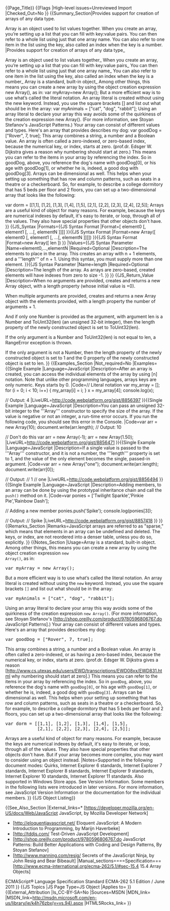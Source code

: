 {{Page_Title}}
{{Flags
|High-level issues=Unreviewed Import
|Checked_Out=No
}}
{{Summary_Section|Provides support for creation of arrays of any data type.

Array is an object used to list values together. When you create an array, you’re setting up a list that you can fill with key:value pairs. You can then refer to a whole list using just that one array name. You can also refer to one item in the list using the key, also called an index when the key is a number.
|Provides support for creation of arrays of any data type_

Array is an object used to list values together_ When you create an array, you’re setting up a list that you can fill with key:value pairs_ You can then refer to a whole list using just that one array name_ You can also refer to one item in the list using the key, also called an index when the key is a number_
Array is a standard, built-in object_ Among other things, this means you can create a new array by using the object creation expression new Array(), as in:
var myArray=new Array();
But a more efficient way is to use what’s called the literal notation. An array literal is created without using the new keyword. Instead, you use the square brackets [] and list out what should be in the array:
var myAnimals = ["cat", "dog", "rabbit"];
Using an array literal to declare your array this way avoids some of the quirkiness of the creation expression new Array(). (For more information, see Stoyan Stefanov's JavaScript Patterns.)
Your array can consist of different values and types. Here's an array that provides describes my dog:
var goodDog = ["Rover", 7, true];
This array combines a string, a number and a Boolean value.
An array is often called a zero-indexed, or zero-based index, because the numerical key, or index, starts at zero. (prof.dr. Edsger W. Dijkstra gives a reason why numbering should start at zero.) This means you can refer to the items in your array by referencing the index. So in goodDog, above, you reference the dog's name with goodDog[0], or his age with goodDog[1], or whether he is, indeed, a good dog with goodDog[3].
Arrays can be dimensional as well. This helps when your setting up something that has row and column patterns, such as seats in a theatre or a checkerboard. So, for example, to describe a college dormitory that has 5 beds per floor and 2 floors, you can set up a two-dimensional array that looks like the following:

var dorm = [[1,1], [1,2], [1,3], [1,4], [1,5], 
            [2,1], [2,2], [2,3], [2,4], [2,5]];
Arrays are a useful kind of object for many reasons. For example, because the keys are numerical indexes by default, it's easy to iterate, or loop, through all of the values. They also have special properties that other objects don't have.
}}
{{JS_Syntax
|Formats={{JS Syntax Format
|Format=[ element0 [, element1 [, ...[, elementN ]]]]
}}{{JS Syntax Format
|Format=new Array([ element0 [, element1 [, ...[, elementN ]]]])
}}{{JS Syntax Format
|Format=new Array([ len ])
}}
|Values={{JS Syntax Parameter
|Name=element0,...,elementN
|Required=Optional
|Description=The elements to place in the array. This creates an array with n + 1 elements, and a '''length''' of n + 1. Using this syntax, you must supply more than one element.
}}{{JS Syntax Parameter
|Name=length
|Required=Optional
|Description=The length of the array. As arrays are zero-based, created elements will have indexes from zero to size -1.
}}
}}
{{JS_Return_Value
|Description=When no arguments are provided, creates and returns a new Array object, with a length property (whose initial value is +0).

When multiple arguments are provided, creates and returns a new Array object with the elements provided, with a length property the number of arguments + 1.

And if only one Number is provided as the argument, with argument len is a Number and ToUint32(len) (an unsigned 32-bit integer), then the length property of the newly constructed object is set to ToUint32(len).

If the only argument is a Number and ToUint32(len) is not equal to len, a RangeError exception is thrown.

If the only argument is not a Number, then the length property of the newly constructed object is set to 1 and the 0 property of the newly constructed object is set to len.
}}
{{Examples_Section
|Not_required=No
|Examples={{Single Example
|Language=JavaScript
|Description=After an array is created, you can access the individual elements of the array by using [n] notation. Note that unlike other programming languages, arrays keys are only numeric. Keys starts by 0.
|Code=// Literal notation
var my_array = [];
 for (i = 0; i &lt; 10; i++) {
     my_array[i] = i;
 }
 x = my_array[4];
console.log(x);
 
// Output: 4
|LiveURL=http://code.webplatform.org/gist/8856397
}}{{Single Example
|Language=JavaScript
|Description=You can pass an unsigned 32-bit integer to the '''Array''' constructor to specify the size of the array. If the value is negative or not an integer, a run-time error occurs. If you run the following code, you should see this error in the Console.
|Code=var arr = new Array(10);
document.write(arr.length);
// Output: 10
 
// Don't do this
var arr = new Array(-1);
arr = new Array(1.50);
|LiveURL=http://code.webplatform.org/gist/8856471
}}{{Single Example
|Language=JavaScript
|Description=If a single value is passed to the '''Array''' constructor, and it is not a number, the '''length''' property is set to 1, and the value of the only element becomes the single, passed-in argument.
|Code=var arr = new Array("one");
 document.write(arr.length);
 document.write(arr[0]);
 
 // Output:
 // 1
 // one
|LiveURL=http://code.webplatform.org/gist/8856494
}}{{Single Example
|Language=JavaScript
|Description=Adding members, to an array can be done by using the prototypal inheritance chain and call the <code>push()</code> method on it.
|Code=var ponies = ['Twilight Sparkle','Pinkie Pie','Rainbow Dash'];

// Adding a new member
ponies.push('Spike');
console.log(ponies[3]);

// Output:
// Spike
|LiveURL=http://code.webplatform.org/gist/8857418
}}
}}
{{Remarks_Section
|Remarks=JavaScript arrays are referred to as "sparse," which means that elements in an array can be undefined and deleted. The keys, or index, are not reordered into a denser table, unless you do so, explicitly.
}}
{{Notes_Section
|Usage=Array is a standard, built-in object. Among other things, this means you can create a new array by using the object creation expression <code>new Array()</code>, as in:
<pre>var myArray = new Array();</pre>

But a more efficient way is to use what’s called the literal notation. An array literal is created without using the <code>new</code> keyword. Instead, you use the square brackets <code>[]</code> and list out what should be in the array:

<pre>var myAnimals = ["cat", "dog", "rabbit"];</pre>
Using an array literal to declare your array this way avoids some of the quirkiness of the creation expression <code>new Array()</code>. (For more information, see Stoyan Stefanov's [http://shop.oreilly.com/product/9780596806767.do JavaScript Patterns].)
Your array can consist of different values and types. Here's an array that provides describes my dog:
<pre>var goodDog = ["Rover", 7, true];</pre>
This array combines a string, a number and a Boolean value.
An array is often called a zero-indexed, or as having a zero-based index, because the numerical key, or index, starts at zero. (prof.dr. Edsger W. Dijkstra gives a reason [http://www.cs.utexas.edu/users/EWD/transcriptions/EWD08xx/EWD831.html why numbering should start at zero].) This means you can refer to the items in your array by referencing the index. So in <code>goodDog</code>, above, you reference the dog's name with <code>goodDog[0]</code>, or his age with <code>goodDog[1]</code>, or whether he is, indeed, a good dog with <code>goodDog[3]</code>.
Arrays can be dimensional as well. This helps when your setting up something that has row and column patterns, such as seats in a theatre or a checkerboard. So, for example, to describe a college dormitory that has 5 beds per floor and 2 floors, you can set up a two-dimensional array that looks like the following:

<pre>
var dorm = [[1,1], [1,2], [1,3], [1,4], [1,5], 
            [2,1], [2,2], [2,3], [2,4], [2,5]];
</pre>

Arrays are a useful kind of object for many reasons. For example, because the keys are numerical indexes by default, it's easy to iterate, or loop, through all of the values. They also have special properties that other objects don't have. But if your array becomes more complex, you may want to consider using an object instead.
|Notes=Supported in the following document modes: Quirks, Internet Explorer 6 standards, Internet Explorer 7 standards, Internet Explorer 8 standards, Internet Explorer 9 standards, Internet Explorer 10 standards, Internet Explorer 11 standards. Also supported in Windows Store apps. See Version Information.
Some members in the following lists were introduced in later versions. For more information, see JavaScript Version Information or the documentation for the individual members.
}}
{{JS Object Listing}}

{{See_Also_Section
|External_links=* [https://developer.mozilla.org/en-US/docs/Web/JavaScript JavaScript, by Mozilla Developer Network]
* [http://eloquentjavascript.net/ Eloquent JavaScript: A Modern Introduction to Programming, by Marijn Haverbeke]
* [http://tddjs.com/ Test-Driven JavaScript Development]
* [http://shop.oreilly.com/product/9780596806767.do JavaScript Patterns: Build Better Applications with Coding and Design Patterns, By Stoyan Stefanov] 
* [http://www.manning.com/resig/ Secrets of the JavaScript Ninja, by John Resig and Bear Bibeault]
|Manual_sections====Specification===
[http://www.ecma-international.org/ecma-262/5.1/#sec-15.4 15.4 Array Objects]

ECMAScript® Language Specification
Standard ECMA-262
5.1 Edition / June 2011
}}
{{JS Topics
|JS Page Type=JS Object
|Applies to=
}}
{{External_Attribution
|Is_CC-BY-SA=No
|Sources=MSDN
|MDN_link=
|MSDN_link=http://msdn.microsoft.com/en-us/library/ie/k4h76zbx(v=vs.94).aspx
|HTML5Rocks_link=
}}